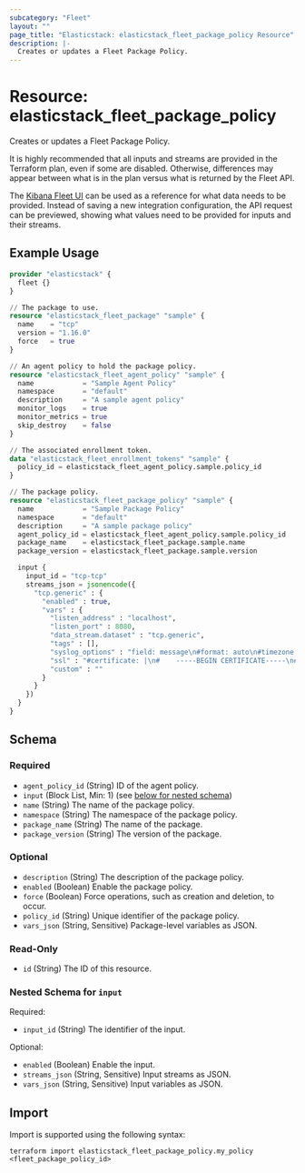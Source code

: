 ```yaml
---
subcategory: "Fleet"
layout: ""
page_title: "Elasticstack: elasticstack_fleet_package_policy Resource"
description: |-
  Creates or updates a Fleet Package Policy.
---
```


# Resource: elasticstack_fleet_package_policy

Creates or updates a Fleet Package Policy.

It is highly recommended that all inputs and streams are provided in the
Terraform plan, even if some are disabled. Otherwise, differences may appear
between what is in the plan versus what is returned by the Fleet API.

The [Kibana Fleet UI](https://www.elastic.co/guide/en/fleet/current/add-integration-to-policy.html)
can be used as a reference for what data needs to be provided. Instead of saving
a new integration configuration, the API request can be previewed, showing what
values need to be provided for inputs and their streams.

## Example Usage

```terraform
provider "elasticstack" {
  fleet {}
}

// The package to use.
resource "elasticstack_fleet_package" "sample" {
  name    = "tcp"
  version = "1.16.0"
  force   = true
}

// An agent policy to hold the package policy.
resource "elasticstack_fleet_agent_policy" "sample" {
  name            = "Sample Agent Policy"
  namespace       = "default"
  description     = "A sample agent policy"
  monitor_logs    = true
  monitor_metrics = true
  skip_destroy    = false
}

// The associated enrollment token.
data "elasticstack_fleet_enrollment_tokens" "sample" {
  policy_id = elasticstack_fleet_agent_policy.sample.policy_id
}

// The package policy.
resource "elasticstack_fleet_package_policy" "sample" {
  name            = "Sample Package Policy"
  namespace       = "default"
  description     = "A sample package policy"
  agent_policy_id = elasticstack_fleet_agent_policy.sample.policy_id
  package_name    = elasticstack_fleet_package.sample.name
  package_version = elasticstack_fleet_package.sample.version

  input {
    input_id = "tcp-tcp"
    streams_json = jsonencode({
      "tcp.generic" : {
        "enabled" : true,
        "vars" : {
          "listen_address" : "localhost",
          "listen_port" : 8080,
          "data_stream.dataset" : "tcp.generic",
          "tags" : [],
          "syslog_options" : "field: message\n#format: auto\n#timezone: Local\n",
          "ssl" : "#certificate: |\n#    -----BEGIN CERTIFICATE-----\n#    ...\n#    -----END CERTIFICATE-----\n#key: |\n#    -----BEGIN PRIVATE KEY-----\n#    ...\n#    -----END PRIVATE KEY-----\n",
          "custom" : ""
        }
      }
    })
  }
}
```

<!-- schema generated by tfplugindocs -->
## Schema

### Required

- `agent_policy_id` (String) ID of the agent policy.
- `input` (Block List, Min: 1) (see [below for nested schema](#nestedblock--input))
- `name` (String) The name of the package policy.
- `namespace` (String) The namespace of the package policy.
- `package_name` (String) The name of the package.
- `package_version` (String) The version of the package.

### Optional

- `description` (String) The description of the package policy.
- `enabled` (Boolean) Enable the package policy.
- `force` (Boolean) Force operations, such as creation and deletion, to occur.
- `policy_id` (String) Unique identifier of the package policy.
- `vars_json` (String, Sensitive) Package-level variables as JSON.

### Read-Only

- `id` (String) The ID of this resource.

<a id="nestedblock--input"></a>
### Nested Schema for `input`

Required:

- `input_id` (String) The identifier of the input.

Optional:

- `enabled` (Boolean) Enable the input.
- `streams_json` (String, Sensitive) Input streams as JSON.
- `vars_json` (String, Sensitive) Input variables as JSON.

## Import

Import is supported using the following syntax:

```shell
terraform import elasticstack_fleet_package_policy.my_policy <fleet_package_policy_id>
```
